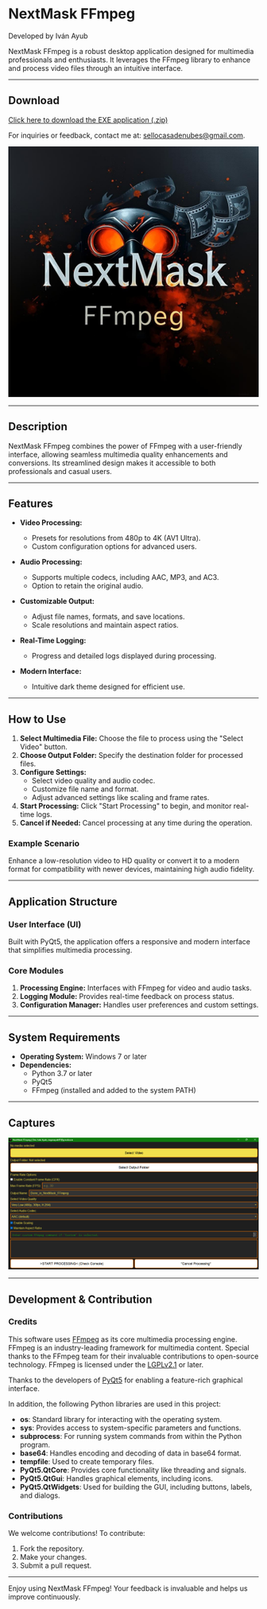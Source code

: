 # NextMask FFmpeg
Developed by Iván Ayub

NextMask FFmpeg is a robust desktop application designed for multimedia professionals and enthusiasts. It leverages the FFmpeg library to enhance and process video files through an intuitive interface.

---

## Download
[Click here to download the EXE application (.zip)](https://drive.google.com/file/d/1aHrnuscGuMaMYIjTrUyGbyK_X8KlKugn/view?usp=sharing)

For inquiries or feedback, contact me at: [sellocasadenubes@gmail.com](mailto:sellocasadenubes@gmail.com).


![NextMask FFmpeg Icon](iconNextMask_FFmpeg.png)

---

## Description
NextMask FFmpeg combines the power of FFmpeg with a user-friendly interface, allowing seamless multimedia quality enhancements and conversions. Its streamlined design makes it accessible to both professionals and casual users.

---

## Features
- **Video Processing:**
  - Presets for resolutions from 480p to 4K (AV1 Ultra).
  - Custom configuration options for advanced users.

- **Audio Processing:**
  - Supports multiple codecs, including AAC, MP3, and AC3.
  - Option to retain the original audio.

- **Customizable Output:**
  - Adjust file names, formats, and save locations.
  - Scale resolutions and maintain aspect ratios.

- **Real-Time Logging:**
  - Progress and detailed logs displayed during processing.

- **Modern Interface:**
  - Intuitive dark theme designed for efficient use.

---

## How to Use
1. **Select Multimedia File:** Choose the file to process using the "Select Video" button.
2. **Choose Output Folder:** Specify the destination folder for processed files.
3. **Configure Settings:**
   - Select video quality and audio codec.
   - Customize file name and format.
   - Adjust advanced settings like scaling and frame rates.
4. **Start Processing:** Click "Start Processing" to begin, and monitor real-time logs.
5. **Cancel if Needed:** Cancel processing at any time during the operation.

### Example Scenario
Enhance a low-resolution video to HD quality or convert it to a modern format for compatibility with newer devices, maintaining high audio fidelity.

---

## Application Structure
### User Interface (UI)
Built with PyQt5, the application offers a responsive and modern interface that simplifies multimedia processing.

### Core Modules
1. **Processing Engine:** Interfaces with FFmpeg for video and audio tasks.
2. **Logging Module:** Provides real-time feedback on process status.
3. **Configuration Manager:** Handles user preferences and custom settings.

---

## System Requirements
- **Operating System:** Windows 7 or later
- **Dependencies:**
  - Python 3.7 or later
  - PyQt5
  - FFmpeg (installed and added to the system PATH)

---

## Captures
![Application Screenshot](SSiconNextMask_FFmpeg.png)

---

## Development & Contribution
### Credits
This software uses [FFmpeg](https://ffmpeg.org/) as its core multimedia processing engine. FFmpeg is an industry-leading framework for multimedia content. Special thanks to the FFmpeg team for their invaluable contributions to open-source technology. FFmpeg is licensed under the [LGPLv2.1](https://ffmpeg.org/legal.html) or later.

Thanks to the developers of [PyQt5](https://pypi.org/project/PyQt5/) for enabling a feature-rich graphical interface.

In addition, the following Python libraries are used in this project:

- **os**: Standard library for interacting with the operating system.
- **sys**: Provides access to system-specific parameters and functions.
- **subprocess**: For running system commands from within the Python program.
- **base64**: Handles encoding and decoding of data in base64 format.
- **tempfile**: Used to create temporary files.
- **PyQt5.QtCore**: Provides core functionality like threading and signals.
- **PyQt5.QtGui**: Handles graphical elements, including icons.
- **PyQt5.QtWidgets**: Used for building the GUI, including buttons, labels, and dialogs.

### Contributions
We welcome contributions! To contribute:
1. Fork the repository.
2. Make your changes.
3. Submit a pull request.

---

Enjoy using NextMask FFmpeg! Your feedback is invaluable and helps us improve continuously.
